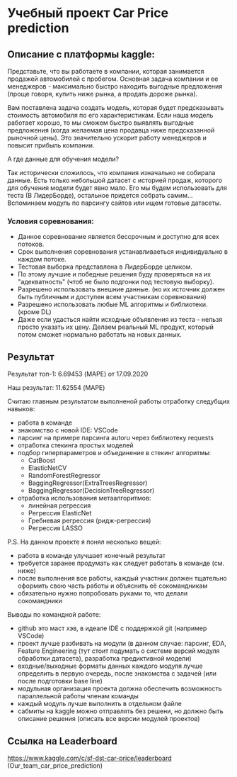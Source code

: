 # Учебный проект Car Price prediction

## Описание с платформы kaggle:

Представьте, что вы работаете в компании, которая занимается продажей автомобилей с пробегом. Основная задача компании и ее менеджеров - максимально быстро находить выгодные предложения (проще говоря, купить ниже рынка, а продать дороже рынка).

Вам поставлена задача создать модель, которая будет предсказывать стоимость автомобиля по его характеристикам.
Если наша модель работает хорошо, то мы сможем быстро выявлять выгодные предложения (когда желаемая цена продавца ниже предсказанной рыночной цены). Это значительно ускорит работу менеджеров и повысит прибыль компании.

А где данные для обучения модели?

Так исторически сложилось, что компания изначально не собирала данные. Есть только небольшой датасет с историей продаж, которого для обучения модели будет явно мало. Его мы будем использовать для теста (В ЛидерБорде), остальное придется собрать самим… Вспоминаем модуль по парсингу сайтов или ищем готовые датасеты.

### Условия соревнования:
- Данное соревнование является бессрочным и доступно для всех потоков.
- Срок выполнения соревнования устанавливаеться индивидуально в каждом потоке.
- Тестовая выборка представлена в ЛидерБорде целиком.
- По этому лучшие и победные решения буду проверяться на их "адекватность" (чтоб не было подгонки под тестовую выборку).
- Разрешено использовать внешние данные. (но их источник должен быть публичным и доступен всем участникам соревнования)
- Разрешено использовать любые ML алгоритмы и библиотеки. (кроме DL)
- Даже если удасться найти исходные объявления из теста - нельзя просто указать их цену. Делаем реальный ML продукт, который потом сможет нормально работать на новых данных.

## Результат
Результат топ-1: 6.69453 (MAPE) от 17.09.2020

Наш результат:   11.62554 (MAPE)

Считаю главным результатом выполненой работы отработку следубщих навыков:
- работа в команде
- знакомство с новой IDE: VSCode
- парсинг на примере парсинга autoru через библиотеку requests
- отработка стекинга простых моделей
- подбор гиперпараметров и объединение в стекинг алгоритмы:
    - CatBoost
    - ElasticNetCV
    - RandomForestRegressor
    - BaggingRegressor(ExtraTreesRegressor)
    - BaggingRegressor(DecisionTreeRegressor)
- отработка использования метаалгоритмов:
    - линейная регрессия
    - Регрессия ElasticNet
    - Гребневая регрессия (ридж-регрессия)
    - Регрессия LASSO

P.S. На данном проекте я понял несколько вещей:
- работа в команде улучшает конечный результат
- требуется заранее продумать как следует работать в команде (см. ниже)
- после выполнения все работы, каждый участник должен тщательно оформить свою часть работы и объяснить её сокомандникам
- обязательно нужно попробовать руками то, что делали сокомандники

Выводы по командной работе:
- github это маст хэв, в идеале IDE с поддержкой git (например VSCode)
- проект лучше разбивать на модули (в данном случае: парсинг, EDA, Feature Engineering (тут стоит подумать о системе версий модуля обработки датасета), разработка предиктивной модели)
- входные/выходные форматы данных каждого модуля лучше определить в первую очередь, после знакомства с задачей (или после подготовки base line)
- модульная организация проекта должна обеспечить возможность параллельной работы членам команды
- каждый модуль лучше выполнить в отдельном файле
- сабмиты на kaggle можно отправлять без решени, но должно быть описание решения (описать все версии модулей проектов)

## Ссылка на Leaderboard
https://www.kaggle.com/c/sf-dst-car-price/leaderboard (Our_team_car_price_prediction)
